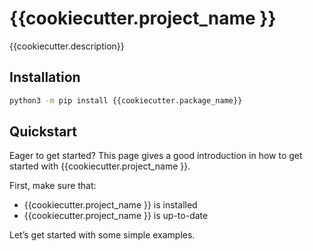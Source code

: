 # {{cookiecutter.project_name }}

{{cookiecutter.description}}

## Installation
```bash
python3 -m pip install {{cookiecutter.package_name}}
```

## Quickstart

Eager to get started? This page gives a good introduction in how to get started with {{cookiecutter.project_name }}.

First, make sure that:
- {{cookiecutter.project_name }} is installed
- {{cookiecutter.project_name }} is up-to-date

Let’s get started with some simple examples.
